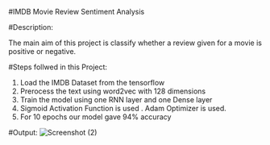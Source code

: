 #IMDB Movie Review Sentiment Analysis 

#Description: 

The main aim of this project is classify whether a review given for a movie is positive or negative. 


#Steps follwed in this Project:
1. Load the IMDB Dataset from the tensorflow
2. Prerocess the text using word2vec with 128 dimensions
3. Train the model using one RNN layer and one Dense layer
4. Sigmoid Activation Function is used . Adam Optimizer is used.
5. For 10 epochs our model gave 94% accuracy

#Output:
![Screenshot (2)](https://github.com/user-attachments/assets/d7be7a47-2c5c-492e-896a-678bac2a1ca6)
